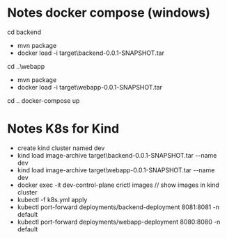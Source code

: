 # Notes docker compose (windows)
cd backend
- mvn package
- docker load -i target\backend-0.0.1-SNAPSHOT.tar

cd ..\webapp
- mvn package
- docker load -i target\webapp-0.0.1-SNAPSHOT.tar

cd ..
docker-compose up

# Notes K8s for Kind
- create kind cluster named dev
- kind load image-archive target\backend-0.0.1-SNAPSHOT.tar --name dev
- kind load image-archive target\webapp-0.0.1-SNAPSHOT.tar --name dev
- docker exec -it dev-control-plane crictl images // show images in kind cluster
- kubectl -f k8s.yml apply
- kubectl port-forward deployments/backend-deployment 8081:8081 -n default
- kubectl port-forward deployments/webapp-deployment 8080:8080 -n default